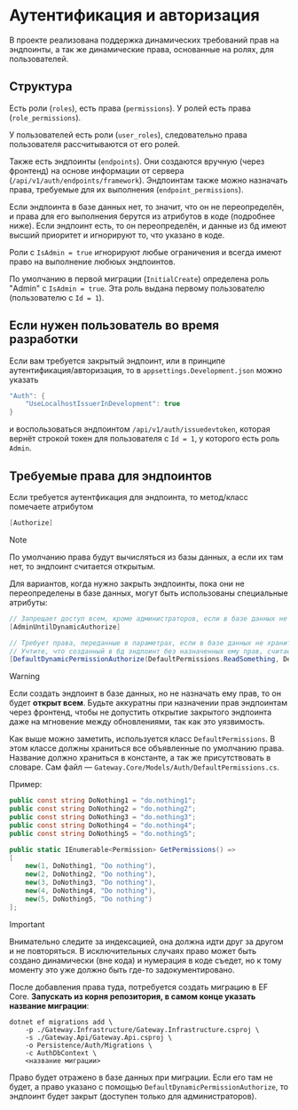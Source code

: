 # Аутентификация и авторизация

В проекте реализована поддержка динамических требований прав на эндпоинты, а так же динамические права, основанные на ролях, для пользователей.

## Структура

Есть роли (`roles`), есть права (`permissions`).
У ролей есть права (`role_permissions`).

У пользователей есть роли (`user_roles`), следовательно права пользователя рассчитываются от его ролей.

Также есть эндпоинты (`endpoints`). Они создаются вручную (через фронтенд) на основе информации от сервера (`/api/v1/auth/endpoints/framework`). Эндпоинтам также можно назначать права, требуемые для их выполнения (`endpoint_permissions`).

Если эндпоинта в базе данных нет, то значит, что он не переопределён, и права для его выполнения берутся из атрибутов в коде (подробнее ниже). Если эндпоинт есть, то он переопределён, и данные из бд имеют высший приоритет и игнорируют то, что указано в коде.

Роли с `IsAdmin = true` игнорируют любые ограничения и всегда имеют право на выполнение любюых эндпоинтов.

По умолчанию в первой миграции (`InitialCreate`) определена роль "Admin" с `IsAdmin = true`. Эта роль выдана первому пользователю (пользователю с `Id = 1`).

## Если нужен пользователь во время разработки

Если вам требуется закрытый эндпоинт, или в принципе аутентификация/авторизация, то в `appsettings.Development.json` можно указать

```cs
"Auth": {
    "UseLocalhostIssuerInDevelopment": true
}
```

и воспользоваться эндпоинтом `/api/v1/auth/issuedevtoken`, которая вернёт строкой токен для пользователя с `Id = 1`, у которого есть роль `Admin`.

## Требуемые права для эндпоинтов

Если требуется аутентфикация для эндпоинта, то метод/класс помечаете атрибутом

```cs
[Authorize]
```

> [!NOTE]
> По умолчанию права будут вычисляться из базы данных, а если их там нет, то эндпоинт считается открытым.

Для вариантов, когда нужно закрыть эндпоинты, пока они не переопределены в базе данных, могут быть использованы специальные атрибуты:

```cs
// Запрещает доступ всем, кроме администраторов, если в базе данных не хранится переопределение прав для эндпоинта
[AdminUntilDynamicAuthorize]
```

```cs
// Требует права, переданные в параметрах, если в базе данных не хранится переопределение прав для эндпоинта
// Учтите, что созданный в бд эндпоинт без назначенных ему прав, считается открытым, и является переопределением
[DefaultDynamicPermissionAuthorize(DefaultPermissions.ReadSomething, DefaultPermissions.DoNothing)]
```

> [!WARNING]
> Если создать эндпоинт в базе данных, но не назначать ему прав, то он будет **открыт всем**.
> Будьте аккуратны при назначении прав эндпоинтам через фронтенд, чтобы не допустить открытие закрытого эндпоинта даже на мгновение между обновлениями, так как это уязвимость.

Как выше можно заметить, используется класс `DefaultPermissions`. В этом классе должны храниться все объявленные по умолчанию права.
Название должно храниться в константе, а так же присутствовать в словаре.
Сам файл — `Gateway.Core/Models/Auth/DefaultPermissions.cs`.

Пример:

```cs
public const string DoNothing1 = "do.nothing1";
public const string DoNothing2 = "do.nothing2";
public const string DoNothing3 = "do.nothing3";
public const string DoNothing4 = "do.nothing4";
public const string DoNothing5 = "do.nothing5";

public static IEnumerable<Permission> GetPermissions() =>
[
    new(1, DoNothing1, "Do nothing"),
    new(2, DoNothing2, "Do nothing"),
    new(3, DoNothing3, "Do nothing"),
    new(4, DoNothing4, "Do nothing"),
    new(5, DoNothing5, "Do nothing")
];
```

> [!IMPORTANT]
> Внимательно следите за индексацией, она должна идти друг за другом и не повторяться.
> В исключительных случаях право может быть создано динамически (вне кода) и нумерация в коде съедет, но к тому моменту это уже должно быть где-то задокументировано.

После добавления права туда, потребуется создать миграцию в EF Core. **Запускать из корня репозитория, в самом конце указать название миграции**:

```shell
dotnet ef migrations add \
    -p ./Gateway.Infrastructure/Gateway.Infrastructure.csproj \
    -s ./Gateway.Api/Gateway.Api.csproj \
    -o Persistence/Auth/Migrations \
    -c AuthDbContext \
    <название миграции>
```

Право будет отражено в базе данных при миграции. Если его там не будет, а право указано с помощью `DefaultDynamicPermissionAuthorize`, то эндпоинт будет закрыт (доступен только для администраторов).
